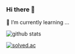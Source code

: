 ### Hi there 👋

<!--
**Endki/Endki** is a ✨ _special_ ✨ repository because its `README.md` (this file) appears on your GitHub profile.

Here are some ideas to get you started:

- 🔭 I’m currently working on ...
- 🌱 I’m currently learning ...
- 👯 I’m looking to collaborate on ...
- 🤔 I’m looking for help with ...
- 💬 Ask me about ...
- 📫 How to reach me: ...
- 😄 Pronouns: ...
- ⚡ Fun fact: ...
-->

🌱 I’m currently learning ...

![github stats](https://github-readme-stats.vercel.app/api?username=endki&show_icons=true&theme=prussian&hide=contribs,prs,stars&count_private=true)

[![solved.ac](http://mazassumnida.wtf/api/v2/generate_badge?boj=wpfhdkrak)](https://solved.ac/wpfhdkrak)
